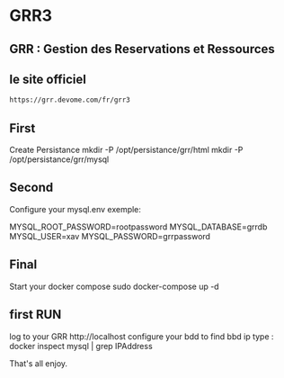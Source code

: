 # GRR3
## GRR : Gestion des Reservations et Ressources 
## le site officiel
```sh
https://grr.devome.com/fr/grr3
```
## First
Create Persistance
mkdir -P /opt/persistance/grr/html
mkdir -P /opt/persistance/grr/mysql
 
## Second
Configure your mysql.env
exemple:

MYSQL_ROOT_PASSWORD=rootpassword
MYSQL_DATABASE=grrdb
MYSQL_USER=xav
MYSQL_PASSWORD=grrpassword

## Final
Start your docker compose
sudo docker-compose up -d

## first RUN
log to your GRR
http://localhost 
configure your bdd 
to find bbd ip type : docker inspect mysql | grep IPAddress

That's all
enjoy.


